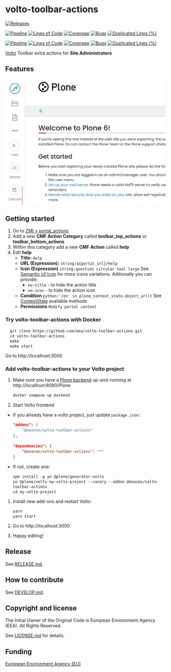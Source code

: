 # volto-toolbar-actions

[![Releases](https://img.shields.io/github/v/release/eea/volto-toolbar-actions)](https://github.com/eea/volto-toolbar-actions/releases)

[![Pipeline](https://ci.eionet.europa.eu/buildStatus/icon?job=volto-addons%2Fvolto-toolbar-actions%2Fmaster&subject=master)](https://ci.eionet.europa.eu/view/Github/job/volto-addons/job/volto-toolbar-actions/job/master/display/redirect)
[![Lines of Code](https://sonarqube.eea.europa.eu/api/project_badges/measure?project=volto-toolbar-actions-master&metric=ncloc)](https://sonarqube.eea.europa.eu/dashboard?id=volto-toolbar-actions-master)
[![Coverage](https://sonarqube.eea.europa.eu/api/project_badges/measure?project=volto-toolbar-actions-master&metric=coverage)](https://sonarqube.eea.europa.eu/dashboard?id=volto-toolbar-actions-master)
[![Bugs](https://sonarqube.eea.europa.eu/api/project_badges/measure?project=volto-toolbar-actions-master&metric=bugs)](https://sonarqube.eea.europa.eu/dashboard?id=volto-toolbar-actions-master)
[![Duplicated Lines (%)](https://sonarqube.eea.europa.eu/api/project_badges/measure?project=volto-toolbar-actions-master&metric=duplicated_lines_density)](https://sonarqube.eea.europa.eu/dashboard?id=volto-toolbar-actions-master)

[![Pipeline](https://ci.eionet.europa.eu/buildStatus/icon?job=volto-addons%2Fvolto-toolbar-actions%2Fdevelop&subject=develop)](https://ci.eionet.europa.eu/view/Github/job/volto-addons/job/volto-toolbar-actions/job/develop/display/redirect)
[![Lines of Code](https://sonarqube.eea.europa.eu/api/project_badges/measure?project=volto-toolbar-actions-develop&metric=ncloc)](https://sonarqube.eea.europa.eu/dashboard?id=volto-toolbar-actions-develop)
[![Coverage](https://sonarqube.eea.europa.eu/api/project_badges/measure?project=volto-toolbar-actions-develop&metric=coverage)](https://sonarqube.eea.europa.eu/dashboard?id=volto-toolbar-actions-develop)
[![Bugs](https://sonarqube.eea.europa.eu/api/project_badges/measure?project=volto-toolbar-actions-develop&metric=bugs)](https://sonarqube.eea.europa.eu/dashboard?id=volto-toolbar-actions-develop)
[![Duplicated Lines (%)](https://sonarqube.eea.europa.eu/api/project_badges/measure?project=volto-toolbar-actions-develop&metric=duplicated_lines_density)](https://sonarqube.eea.europa.eu/dashboard?id=volto-toolbar-actions-develop)


[Volto](https://github.com/plone/volto) Toolbar extra actions for **Site Administrators**

## Features

![Toolbar Actions](https://github.com/eea/volto-toolbar-actions/raw/develop/docs/toolbar-actions.png)

## Getting started

1. Go to [ZMI > portal_actions](http://localhost:8080/Plone/portal_actions/manage_main)
1. Add a new **CMF Action Category** called **toolbar_top_actions** or **toolbar_bottom_actions**
1. Within this category add a new **CMF Action** called **help**
1. Edit **help**
   * **Title:** `Help`
   * **URL (Expression):** `string:${portal_url}/help`
   * **Icon (Expression)** `string:question circular teal large` See [Semantic UI Icon](https://react.semantic-ui.com/elements/icon/) for more icons variations. Aditionally you can provide:
     * `no-title` - to hide the action title
     * `no-icon` - to hide the action icon
   * **Condition** `python:'/en' in plone_context_state.object_url()` See [ContextState](https://github.com/plone/plone.app.layout/blob/master/plone/app/layout/globals/context.py#L31) available methods
   * **Permissions** `Modify portal content`

### Try volto-toolbar-actions with Docker

      git clone https://github.com/eea/volto-toolbar-actions.git
      cd volto-toolbar-actions
      make
      make start

Go to http://localhost:3000

### Add volto-toolbar-actions to your Volto project

1. Make sure you have a [Plone backend](https://plone.org/download) up-and-running at http://localhost:8080/Plone

   ```Bash
   docker compose up backend
   ```

1. Start Volto frontend

* If you already have a volto project, just update `package.json`:

   ```JSON
   "addons": [
       "@eeacms/volto-toolbar-actions"
   ],

   "dependencies": {
       "@eeacms/volto-toolbar-actions": "*"
   }
   ```

* If not, create one:

   ```
   npm install -g yo @plone/generator-volto
   yo @plone/volto my-volto-project --canary --addon @eeacms/volto-toolbar-actions
   cd my-volto-project
   ```

1. Install new add-ons and restart Volto:

   ```
   yarn
   yarn start
   ```

1. Go to http://localhost:3000

1. Happy editing!

## Release

See [RELEASE.md](https://github.com/eea/volto-toolbar-actions/blob/master/RELEASE.md).

## How to contribute

See [DEVELOP.md](https://github.com/eea/volto-toolbar-actions/blob/master/DEVELOP.md).

## Copyright and license

The Initial Owner of the Original Code is European Environment Agency (EEA).
All Rights Reserved.

See [LICENSE.md](https://github.com/eea/volto-toolbar-actions/blob/master/LICENSE.md) for details.

## Funding

[European Environment Agency (EU)](http://eea.europa.eu)
